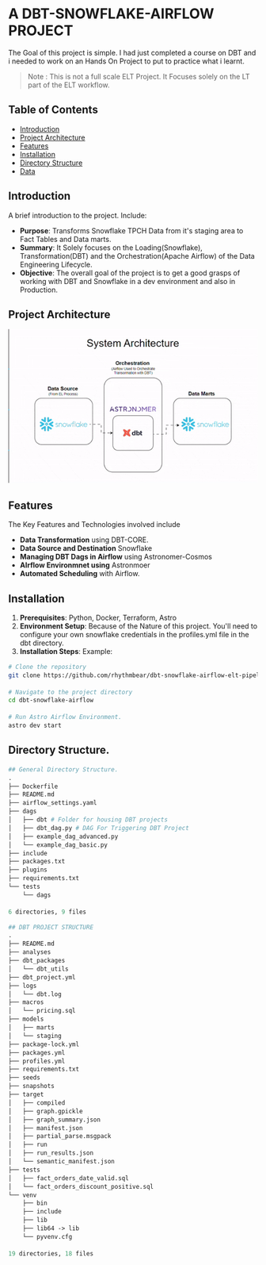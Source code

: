 # A DBT-SNOWFLAKE-AIRFLOW PROJECT
The Goal of this project is simple. I had just completed a course on DBT and i needed to work on an Hands On Project to put to practice what i learnt. 
> Note : This is not a full scale ELT Project. It Focuses solely on the LT part of the ELT workflow.

## Table of Contents
- [Introduction](#introduction)
- [Project Architecture](#project-architecture)
- [Features](#features)
- [Installation](#installation)
- [Directory Structure](#directory-structure)
- [Data](#data)

## Introduction
A brief introduction to the project. Include:
- **Purpose**: Transforms Snowflake TPCH Data from it's staging area to Fact Tables and Data marts.
- **Summary**: It Solely focuses on the Loading(Snowflake), Transformation(DBT) and the Orchestration(Apache Airflow) of the Data Engineering Lifecycle.
- **Objective**: The overall goal of the project is to get a good grasps of working with DBT and Snowflake in a dev environment and also in Production.

## Project Architecture
![System Architecture](./project_files/system_arch.gif)

## Features
The Key Features and Technologies involved include
- **Data Transformation** using DBT-CORE.
- **Data Source and Destination** Snowflake
- **Managing DBT Dags in Airflow** using Astronomer-Cosmos
- **AIrflow Environmnet using** Astronmoer
- **Automated Scheduling** with Airflow.


## Installation
1. **Prerequisites**: Python, Docker, Terraform, Astro
2. **Environment Setup**: Because of the Nature of this project. You'll need to configure your own snowflake credentials in the profiles.yml file in the dbt directory.
3. **Installation Steps**: 
Example:

```bash
# Clone the repository
git clone https://github.com/rhythmbear/dbt-snowflake-airflow-elt-pipeline.git dbt-snowflake-airflow

# Navigate to the project directory
cd dbt-snowflake-airflow

# Run Astro Airflow Environment.
astro dev start 
```
## Directory Structure.
```graphql
## General Directory Structure.
.
├── Dockerfile 
├── README.md
├── airflow_settings.yaml
├── dags
│   ├── dbt # Folder for housing DBT projects
│   ├── dbt_dag.py # DAG For Triggering DBT Project
│   ├── example_dag_advanced.py
│   └── example_dag_basic.py
├── include
├── packages.txt
├── plugins
├── requirements.txt
└── tests
    └── dags

6 directories, 9 files

```
```graphql
## DBT PROJECT STRUCTURE
.
├── README.md
├── analyses
├── dbt_packages
│   └── dbt_utils
├── dbt_project.yml
├── logs
│   └── dbt.log
├── macros
│   └── pricing.sql
├── models
│   ├── marts
│   └── staging
├── package-lock.yml
├── packages.yml
├── profiles.yml
├── requirements.txt
├── seeds
├── snapshots
├── target
│   ├── compiled
│   ├── graph.gpickle
│   ├── graph_summary.json
│   ├── manifest.json
│   ├── partial_parse.msgpack
│   ├── run
│   ├── run_results.json
│   └── semantic_manifest.json
├── tests
│   ├── fact_orders_date_valid.sql
│   └── fact_orders_discount_positive.sql
└── venv
    ├── bin
    ├── include
    ├── lib
    ├── lib64 -> lib
    └── pyvenv.cfg

19 directories, 18 files

```